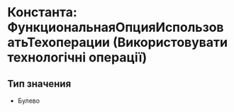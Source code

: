 ﻿# Константа: ФункциональнаяОпцияИспользоватьТехоперации (Використовувати технологічні операції)

## Тип значения

- Булево

